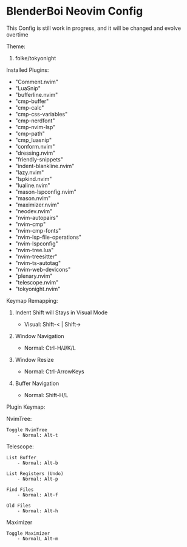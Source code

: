# BlenderBoi Neovim Config

This Config is still work in progress, and it will be changed and evolve overtime

Theme:

1. folke/tokyonight

Installed Plugins:

- "Comment.nvim"
- "LuaSnip"
- "bufferline.nvim"
- "cmp-buffer"
- "cmp-calc"
- "cmp-css-variables"
- "cmp-nerdfont"
- "cmp-nvim-lsp"
- "cmp-path"
- "cmp_luasnip"
- "conform.nvim"
- "dressing.nvim"
- "friendly-snippets"
- "indent-blankline.nvim"
- "lazy.nvim"
- "lspkind.nvim"
- "lualine.nvim"
- "mason-lspconfig.nvim"
- "mason.nvim"
- "maximizer.nvim"
- "neodev.nvim"
- "nvim-autopairs"
- "nvim-cmp"
- "nvim-cmp-fonts"
- "nvim-lsp-file-operations"
- "nvim-lspconfig"
- "nvim-tree.lua"
- "nvim-treesitter"
- "nvim-ts-autotag"
- "nvim-web-devicons"
- "plenary.nvim"
- "telescope.nvim"
- "tokyonight.nvim"

Keymap Remapping:

1. Indent Shift will Stays in Visual Mode

   - Visual: Shift-< | Shift->

2. Window Navigation

   - Normal: Ctrl-H/J/K/L

3. Window Resize

   - Normal: Ctrl-ArrowKeys

4. Buffer Navigation

   - Normal: Shift-H/L

Plugin Keymap:

NvimTree:

    Toggle NvimTree
        - Normal: Alt-t

Telescope:

    List Buffer
        - Normal: Alt-b

    List Registers (Undo)
        - Normal: Alt-p

    Find Files
        - Normal: Alt-f

    Old Files
        - Normal: Alt-h

Maximizer

    Toggle Maximizer
        - NormalL Alt-m
